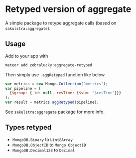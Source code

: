 # Retyped version of aggregate

A simple package to retype aggregate calls (based on `sakulstra:aggregate`).

## Usage

Add to your app with
```sh
meteor add zebralucky:aggregate-retyped
```

Then simply use `.aggRetyped` function like below.

```js
var metrics = new Mongo.Collection('metrics');
var pipeline = [
  {$group: {_id: null, resTime: {$sum: "$resTime"}}}
];
var result = metrics.aggRetyped(pipeline);
```

See `sakulstra:aggregate` package for more info.

## Types retyped

- `MongoDB.Binary` to `Uint8Array`
- `MongoDB.ObjectID` to `Mongo.ObjectID`
- `MongoDB.Decimal128` to `Decimal`
